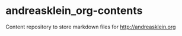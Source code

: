 andreasklein_org-contents
=========================

Content repository to store markdown files for http://andreasklein.org 
